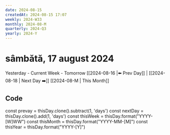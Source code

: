 ```yaml
---
date: 2024-08-15
createdAt: 2024-08-15 17:07
weekly: 2024-W33
monthly: 2024-08-M
quarterly: 2024-Q3
yearly: 2024-Y
---
```

# sâmbătă, 17 august 2024

Yesterday - Current Week - Tomorrow
 [[2024-08-16 |⬅️ Prev Day]] | [[2024-08-18 | Next Day ➡️]] 
[[2024-08-M | This Month]]




## Code
const prevay = thisDay.clone().subtract(1, 'days')
const nextDay = thisDay.clone().add(1, 'days')
const thisWeek = thisDay.format("YYYY-[W]WW")
const thisMonth = thisDay.format("YYYY-MM-[M]")
const thisYear = thisDay.format("YYYY-[Y]")